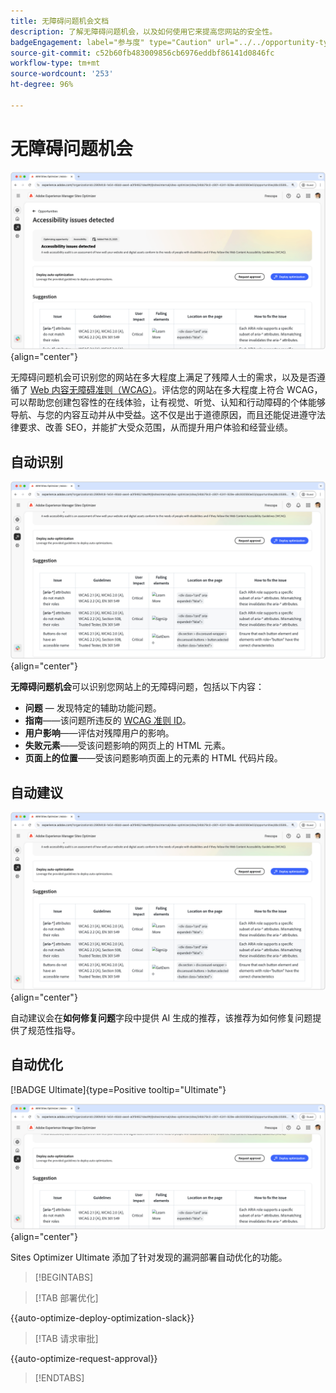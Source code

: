 ```yaml
---
title: 无障碍问题机会文档
description: 了解无障碍问题机会，以及如何使用它来提高您网站的安全性。
badgeEngagement: label="参与度" type="Caution" url="../../opportunity-types/engagement.md" tooltip="参与度"
source-git-commit: c52b60fb483009856cb6976eddbf86141d0846fc
workflow-type: tm+mt
source-wordcount: '253'
ht-degree: 96%

---
```



# 无障碍问题机会

![无障碍问题机会](./assets/accessibility-issues/hero.png){align="center"}

无障碍问题机会可识别您的网站在多大程度上满足了残障人士的需求，以及是否遵循了 [Web 内容无障碍准则（WCAG）](https://www.w3.org/TR/WCAG21/)。评估您的网站在多大程度上符合 WCAG，可以帮助您创建包容性的在线体验，让有视觉、听觉、认知和行动障碍的个体能够导航、与您的内容互动并从中受益。这不仅是出于道德原因，而且还能促进遵守法律要求、改善 SEO，并能扩大受众范围，从而提升用户体验和经营业绩。

## 自动识别

![自动识别无障碍问题](./assets/accessibility-issues/auto-identify.png){align="center"}

**无障碍问题机会**&#x200B;可以识别您网站上的无障碍问题，包括以下内容：

* **问题** — 发现特定的辅助功能问题。
* **指南**——该问题所违反的 [WCAG 准则 ID](https://www.w3.org/TR/WCAG21/)。
* **用户影响**——评估对残障用户的影响。
* **失败元素**——受该问题影响的网页上的 HTML 元素。
* **页面上的位置**——受该问题影响页面上的元素的 HTML 代码片段。

## 自动建议

![自动建议无障碍问题](./assets/accessibility-issues/auto-suggest.png){align="center"}

自动建议会在&#x200B;**如何修复问题**&#x200B;字段中提供 AI 生成的推荐，该推荐为如何修复问题提供了规范性指导。

## 自动优化

[!BADGE Ultimate]{type=Positive tooltip="Ultimate"}

![自动优化无障碍问题](./assets/accessibility-issues/auto-optimize.png){align="center"}

Sites Optimizer Ultimate 添加了针对发现的漏洞部署自动优化的功能。

>[!BEGINTABS]

>[!TAB 部署优化]

{{auto-optimize-deploy-optimization-slack}}

>[!TAB 请求审批]

{{auto-optimize-request-approval}}

>[!ENDTABS]
